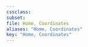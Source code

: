 ```yaml
---
cssclass:
subset:
file: Home, Coordinates
aliases: "Home, Coordinates"
key: "Home, Coordinates"
---
```

